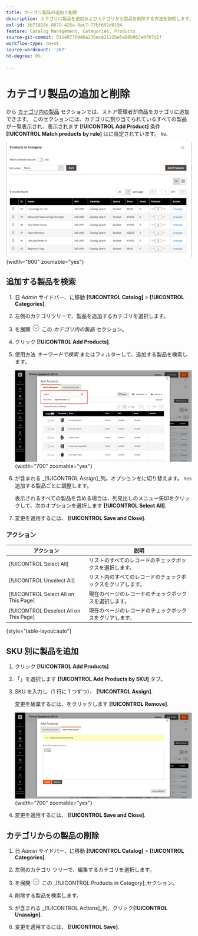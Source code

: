 ```yaml
---
title: カテゴリ製品の追加と削除
description: カテゴリに製品を追加およびカテゴリから製品を削除する方法を説明します。
exl-id: 3b71028e-8679-425a-9ac7-77bf692d0194
feature: Catalog Management, Categories, Products
source-git-commit: 01148770946a236ece2122be5a88b963a0f07d1f
workflow-type: tm+mt
source-wordcount: '267'
ht-degree: 0%

---
```


# カテゴリ製品の追加と削除

から [カテゴリ内の製品](categories-product-assignments.md) セクションでは、ストア管理者が商品をカテゴリに追加できます。 このセクションには、カテゴリに割り当てられているすべての製品が一覧表示され、表示されます **[!UICONTROL Add Product]** 条件 **[!UICONTROL Match products by rule]** はに設定されています。 `No`.

![「カテゴリ」セクションの製品](./assets/category-products-in-category.png){width="600" zoomable="yes"}

## 追加する製品を検索

1. 日 _Admin_ サイドバー、に移動 **[!UICONTROL Catalog]** > **[!UICONTROL Categories]**.

1. 左側のカテゴリツリーで、製品を追加するカテゴリを選択します。

1. を展開 ![展開セレクター](../assets/icon-display-expand.png) この _カテゴリ内の製品_ セクション。

1. クリック **[!UICONTROL Add Products]**.

1. 使用方法 _キーワードで検索_ またはフィルターして、追加する製品を検索します。

   ![「すべての製品を検索」タブ](./assets/search-all-product.png){width="700" zoomable="yes"}

1. が含まれる _[!UICONTROL Assign]_列。オプションをに切り替えます。 `Yes` 追加する製品ごとに調整します。

   表示されるすべての製品を含める場合は、列見出しのメニュー矢印をクリックして、次のオプションを選択します **[!UICONTROL Select All]**.

1. 変更を適用するには、 **[!UICONTROL Save and Close]**.

### アクション

| アクション | 説明 |
|--- |--- |
| [!UICONTROL Select All] | リストのすべてのレコードのチェックボックスを選択します。 |
| [!UICONTROL Unselect All] | リスト内のすべてのレコードのチェックボックスをクリアします。 |
| [!UICONTROL Select All on This Page] | 現在のページのレコードのチェックボックスを選択します。 |
| [!UICONTROL Deselect All on This Page] | 現在のページのレコードのチェックボックスをクリアします。 |

{style="table-layout:auto"}

## SKU 別に製品を追加

1. クリック **[!UICONTROL Add Products]**

1. 「」を選択します **[!UICONTROL Add Products by SKU]** タブ。

1. SKU を入力し（1 行に 1 つずつ）、 **[!UICONTROL Assign]**.

   変更を破棄するには、をクリックします **[!UICONTROL Remove]**.

   ![「SKU による製品の追加」タブ](./assets/add-product-by-sku.png){width="700" zoomable="yes"}

1. 変更を適用するには、 **[!UICONTROL Save and Close]**.

## カテゴリからの製品の削除

1. 日 _Admin_ サイドバー、に移動 **[!UICONTROL Catalog]** > **[!UICONTROL Categories]**.

1. 左側のカテゴリ ツリーで、編集するカテゴリを選択します。

1. を展開 ![展開セレクター](../assets/icon-display-expand.png) この _[!UICONTROL Products in Category]_セクション。

1. 削除する製品を検索します。

1. が含まれる _[!UICONTROL Actions]_列、クリック&#x200B;**[!UICONTROL Unassign]**.

1. 変更を適用するには、 **[!UICONTROL Save]**.
